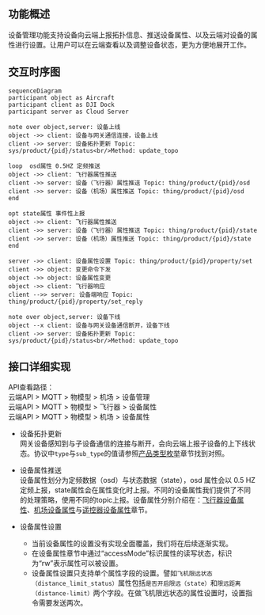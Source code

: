 ## 功能概述
设备管理功能支持设备向云端上报拓扑信息、推送设备属性、以及云端对设备的属性进行设置。让用户可以在云端查看以及调整设备状态，更为方便地展开工作。

## 交互时序图

```mermaid
sequenceDiagram
participant object as Aircraft
participant client as DJI Dock
participant server as Cloud Server

note over object,server: 设备上线
object ->> client: 设备与网关通信连接，设备上线
client ->> server: 设备拓扑更新 Topic: sys/product/{pid}/status<br/>Method: update_topo

loop  osd属性 0.5HZ 定频推送
object ->> client: 飞行器属性推送
client ->> server: 设备（飞行器）属性推送 Topic: thing/product/{pid}/osd
client ->> server: 设备（机场）属性推送 Topic: thing/product/{pid}/osd
end

opt state属性 事件性上报
object ->> client: 飞行器属性推送
client ->> server: 设备（飞行器）属性推送 Topic: thing/product/{pid}/state
client ->> server: 设备（机场）属性推送 Topic: thing/product/{pid}/state
end

server ->> client: 设备属性设置 Topic: thing/product/{pid}/property/set
client ->> object: 变更命令下发
object ->> object: 设备属性变更
object ->> client: 飞行器响应
client -->> server: 设备端响应 Topic: thing/product/{pid}/property/set_reply

note over object,server: 设备下线
object --x client: 设备与网关设备通信断开，设备下线
client ->> server: 设备拓扑更新 Topic: sys/product/{pid}/status<br/>Method: update_topo

```

## 接口详细实现
API查看路径：<br/>
云端API > MQTT > 物模型 > 机场 > 设备管理<br/>
云端API > MQTT > 物模型 > 飞行器 > 设备属性<br/>
云端API > MQTT > 物模型 > 机场 > 设备属性

* 设备拓扑更新<br/>
  网关设备感知到与子设备通信的连接与断开，会向云端上报子设备的上下线状态。协议中`type`与`sub_type`的值请参照[产品类型枚举](https://developer.dji.com/doc/cloud-api-tutorial/cn/specification/product-type-enumerate.html)章节找到对照。

* 设备属性推送<br/>
  设备属性划分为定频数据（osd）与状态数据（state），osd 属性会以 0.5 HZ定频上报，state属性会在属性变化时上报。不同的设备属性我们提供了不同的处理策略，使用不同的topic上报。设备属性分别介绍在：[飞行器设备属性](https://developer.dji.com/doc/cloud-api-tutorial/cn/server-api-reference/mqtt/thing-model/drone/properties.html)、[机场设备属性](https://developer.dji.com/doc/cloud-api-tutorial/cn/server-api-reference/mqtt/thing-model/gateway/dock/properties.html)与[遥控器设备属性](https://developer.dji.com/doc/cloud-api-tutorial/cn/server-api-reference/mqtt/thing-model/gateway/remote-controller/properties.html)章节。

* 设备属性设置<br/>
  * 当前设备属性的设置没有实现全面覆盖，我们将在后续逐渐实现。
  * 在设备属性章节中通过“accessMode”标识属性的读写状态，标识为“rw”表示属性可以被设置。
  * 设备属性设置只支持单个属性字段的设置。譬如`飞机限远状态（distance_limit_status）`属性包括`是否开启限远（state）`和`限远距离（distance-limit）`两个字段。在做飞机限远状态的属性设置时，设置指令需要发送两次。

 
